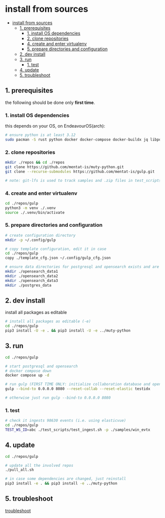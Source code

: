
# install from sources

- [install from sources](#install-from-sources)
  - [1. prerequisites](#1-prerequisites)
    - [1. install OS dependencies](#1-install-os-dependencies)
    - [2. clone repositories](#2-clone-repositories)
    - [4. create and enter virtualenv](#4-create-and-enter-virtualenv)
    - [5. prepare directories and configuration](#5-prepare-directories-and-configuration)
  - [2. dev install](#2-dev-install)
  - [3. run](#3-run)
    - [1. test](#1-test)
  - [4. update](#4-update)
  - [5. troubleshoot](#5-troubleshoot)

## 1. prerequisites

the following should be done only **first time**.

### 1. install OS dependencies

this depends on your OS, on EndeavourOS(arch):

~~~bash
# ensure python is at least 3.12
sudo pacman -S rust python docker docker-compose docker-buildx jq libpqxx git-lfs
~~~

### 2. clone repositories

~~~bash
mkdir ./repos && cd ./repos
git clone https://github.com/mentat-is/muty-python.git
git clone --recurse-submodules https://github.com/mentat-is/gulp.git

# note: git-lfs is used to track samples and .zip files in test_scripts

~~~

### 4. create and enter virtualenv

~~~bash
cd ./repos/gulp
python3 -m venv ./.venv
source ./.venv/bin/activate
~~~

### 5. prepare directories and configuration

~~~bash
# create configuration directory
mkdir -p ~/.config/gulp

# copy template configuration, edit it in case
cd ./repos/gulp
copy ./template_cfg.json ~/.config/gulp_cfg.json

# ensure data directories for postgresql and opensearch exists and are owned by the current user (NON ROOT)
mkdir ./opensearch_data1
mkdir ./opensearch_data2
mkdir ./opensearch_data3
mkdir ./postgres_data
~~~

## 2. dev install

install all packages as editable

~~~bash
# install all packages as editable (-e)
cd ./repos/gulp
pip3 install -U -e . && pip3 install -U -e ../muty-python
~~~

## 3. run

~~~bash
cd ./repos/gulp

# start postgresql and opensearch
# docker compose down
docker compose up -d

# run gulp (FIRST TIME ONLY: initialize collaboration database and opensearch index with "--reset-collab --reset-elastic testidx")
gulp --bind-to 0.0.0.0 8080 --reset-collab --reset-elastic testidx

# otherwise just run gulp --bind-to 0.0.0.0 8080
~~~

### 1. test

~~~bash
# check it ingests 98630 events (i.e. using elasticvue)
cd ./repos/gulp
TEST_WS_ID=abc ./test_scripts/test_ingest.sh -p ./samples/win_evtx
~~~

## 4. update

~~~bash
cd ./repos/gulp

# update all the involved repos
./pull_all.sh

# in case some dependencies are changed, just reinstall
pip3 install -e . && pip3 install -e ../muty-python
~~~

## 5. troubleshoot

[troubleshoot](./README.md#troubleshoot)
